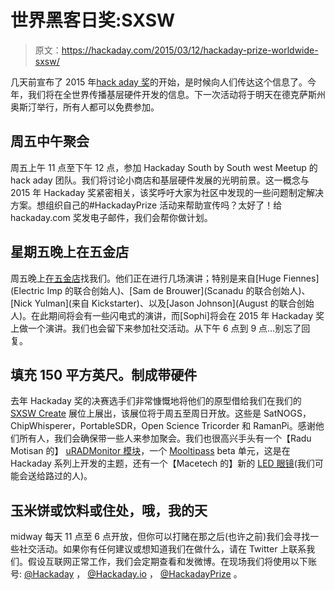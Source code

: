 # 世界黑客日奖:SXSW

> 原文：<https://hackaday.com/2015/03/12/hackaday-prize-worldwide-sxsw/>

几天前宣布了 2015 年[hack aday 奖](http://hackaday.io/prize)的开始，是时候向人们传达这个信息了。今年，我们将在全世界传播基层硬件开发的信息。下一次活动将于明天在德克萨斯州奥斯汀举行，所有人都可以免费参加。

## 周五中午聚会

周五上午 11 点至下午 12 点，参加 Hackaday South by South west Meetup 的 hack aday 团队。我们将讨论小商店和基层硬件发展的光明前景。这一概念与 2015 年 Hackaday 奖紧密相关，该奖呼吁大家为社区中发现的一些问题制定解决方案。想组织自己的#HackadayPrize 活动来帮助宣传吗？太好了！给 hackaday.com 奖发电子邮件，我们会帮你做计划。

## 星期五晚上在五金店

周五晚上[在五金店](http://sxswhardwarehouse.splashthat.com/)找我们。他们正在进行几场演讲；特别是来自[Huge Fiennes](Electric Imp 的联合创始人)、[Sam de Brouwer](Scanadu 的联合创始人)、[Nick Yulman](来自 Kickstarter)、以及[Jason Johnson](August 的联合创始人)。在此期间将会有一些闪电式的演讲，而[Sophi]将会在 2015 年 Hackaday 奖上做一个演讲。我们也会留下来参加社交活动。从下午 6 点到 9 点…别忘了回复。

## 填充 150 平方英尺。制成带硬件

去年 Hackaday 奖的决赛选手们非常慷慨地将他们的原型借给我们在我们的 [SXSW Create](http://sxsw.com/exhibitions/sx-create) 展位上展出，该展位将于周五至周日开放。这些是 SatNOGS，ChipWhisperer，PortableSDR，Open Science Tricorder 和 RamanPi。感谢他们所有人，我们会确保带一些人来参加聚会。我们也很高兴手头有一个【Radu Motisan 的】 [uRADMonitor 模块](http://hackaday.io/project/1662-global-radiation-monitoring-network)，一个 [Mooltipass](http://hackaday.io/project/86-mooltipass) beta 单元，这是在 Hackaday 系列上开发的主题，还有一个【Macetech 的】新的 [LED 眼镜](http://hackaday.com/2012/05/22/macetechs-led-glasses-prototype/)(我们可能会送给路过的人)。

## 玉米饼或饮料或住处，哦，我的天

midway 每天 11 点至 6 点开放，但你可以打赌在那之后(也许之前)我们会寻找一些社交活动。如果你有任何建议或想知道我们在做什么，请在 Twitter 上联系我们。假设互联网正常工作，我们会定期查看和发微博。在现场我们将使用以下账号: [@Hackaday](http://twitter.com/hackaday) ， [@Hackaday.io](http://twitter.com/hackadayio) ， [@HackadayPrize](http://twitter.com/hackadayprize) 。